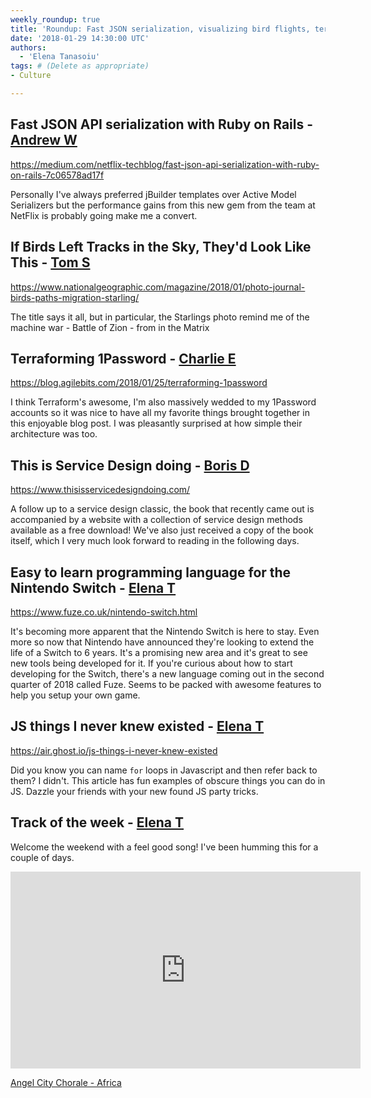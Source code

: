 ```yaml
---
weekly_roundup: true
title: 'Roundup: Fast JSON serialization, visualizing bird flights, terraforming 1password, a new service design book, a new Nintendo Switch programming language, and JS party tricks'
date: '2018-01-29 14:30:00 UTC'
authors:
  - 'Elena Tanasoiu'
tags: # (Delete as appropriate)
- Culture

---
```

## Fast JSON API serialization with Ruby on Rails - [Andrew W](/people#andrew-white)

https://medium.com/netflix-techblog/fast-json-api-serialization-with-ruby-on-rails-7c06578ad17f

Personally I've always preferred jBuilder templates over Active Model Serializers but the performance gains from this new gem from the team at NetFlix is probably going make me a convert.

## If Birds Left Tracks in the Sky, They'd Look Like This - [Tom S](/people#tom-sabin)

https://www.nationalgeographic.com/magazine/2018/01/photo-journal-birds-paths-migration-starling/

The title says it all, but in particular, the Starlings photo remind me of the machine war - Battle of Zion - from in the Matrix

## Terraforming 1Password - [Charlie E](/people#charlie-egan)

https://blog.agilebits.com/2018/01/25/terraforming-1password

I think Terraform's awesome, I'm also massively wedded to my 1Password accounts so it was nice to have all my favorite things brought together in this enjoyable blog post. I was pleasantly surprised at how simple their architecture was too.

## This is Service Design doing - [Boris D](/people#boris-divjak)

https://www.thisisservicedesigndoing.com/

A follow up to a service design classic, the book that recently came out is accompanied by a website with a collection of service design methods available as a free download! We've also just received a copy of the book itself, which I very much look forward to reading in the following days.

## Easy to learn programming language for the Nintendo Switch - [Elena T](/people#elena-tanasoiu)

https://www.fuze.co.uk/nintendo-switch.html

It's becoming more apparent that the Nintendo Switch is here to stay. Even more so now that Nintendo have announced they're looking to extend the life of a Switch to 6 years. It's a promising new area and it's great to see new tools being developed for it. If you're curious about how to start developing for the Switch, there's a new language coming out in the second quarter of 2018 called Fuze. Seems to be packed with awesome features to help you setup your own game. 

## JS things I never knew existed - [Elena T](/people#elena-tanasoiu)

https://air.ghost.io/js-things-i-never-knew-existed

Did you know you can name `for` loops in Javascript and then refer back to them? I didn't. This article has fun examples of obscure things you can do in JS. Dazzle your friends with your new found JS party tricks.

## Track of the week - [Elena T](/people/#elena-tanasoiu)

Welcome the weekend with a feel good song! I've been humming this for a couple of days.

<iframe width="560" height="315" src="https://www.youtube.com/embed/-c9-poC5HGw" frameborder="0" allow="autoplay; encrypted-media" allowfullscreen></iframe>

[Angel City Chorale - Africa](https://www.youtube.com/watch?v=-c9-poC5HGw)
